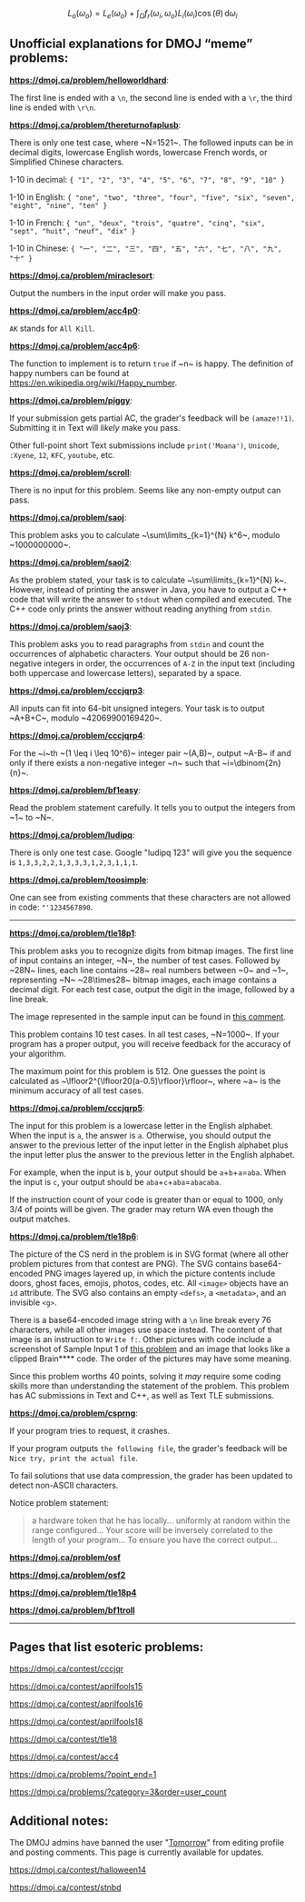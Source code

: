 $$L_o(\omega_o)=L_e(\omega_o)+\int_\Omega f_r(\omega_i,\omega_o)L_i(\omega_i)\cos(\theta)\,\mathrm{d}\omega_i$$

## Unofficial explanations for DMOJ “meme” problems:

**https://dmoj.ca/problem/helloworldhard**:

The first line is ended with a `\n`, the second line is ended with a `\r`, the third line is ended with `\r\n`.

**https://dmoj.ca/problem/thereturnofaplusb**:

There is only one test case, where ~N=1521~. The followed inputs can be in decimal digits, lowercase English words, lowercase French words, or Simplified Chinese characters.

1-10 in decimal: `{ "1", "2", "3", "4", "5", "6", "7", "8", "9", "10" }`

1-10 in English: `{ "one", "two", "three", "four", "five", "six", "seven", "eight", "nine", "ten" }`

1-10 in French: `{ "un", "deux", "trois", "quatre", "cinq", "six", "sept", "huit", "neuf", "dix" }`

1-10 in Chinese: `{ "一", "二", "三", "四", "五", "六", "七", "八", "九", "十" }`

**https://dmoj.ca/problem/miraclesort**:

Output the numbers in the input order will make you pass.

**https://dmoj.ca/problem/acc4p0**:

`AK` stands for `All Kill`.

**https://dmoj.ca/problem/acc4p6**:

The function to implement is to return `true` if ~n~ is happy. The definition of happy numbers can be found at https://en.wikipedia.org/wiki/Happy_number.

**https://dmoj.ca/problem/piggy**:

If your submission gets partial AC, the grader's feedback will be `(amaze!!1)`. Submitting it in Text will *likely* make you pass.

Other full-point short Text submissions include `print('Moana')`, `Unicode`, `:Xyene`, `12`, `KFC`, `youtube`, etc.

**https://dmoj.ca/problem/scroll**:

There is no input for this problem. Seems like any non-empty output can pass.

**https://dmoj.ca/problem/saoj**:

This problem asks you to calculate ~\sum\limits_{k=1}^{N} k^6~, modulo ~1000000000~.

**https://dmoj.ca/problem/saoj2**:

As the problem stated, your task is to calculate ~\sum\limits_{k=1}^{N} k~. However, instead of printing the answer in Java, you have to output a C++ code that will write the answer to `stdout` when compiled and executed. The C++ code only prints the answer without reading anything from `stdin`.

**https://dmoj.ca/problem/saoj3**:

This problem asks you to read paragraphs from `stdin` and count the occurrences of alphabetic characters. Your output should be 26 non-negative integers in order, the occurrences of `A-Z` in the input text (including both uppercase and lowercase letters), separated by a space.

**https://dmoj.ca/problem/cccjqrp3**:

All inputs can fit into 64-bit unsigned integers. Your task is to output ~A+B+C~, modulo ~42069900169420~.

**https://dmoj.ca/problem/cccjqrp4**:

For the ~i~th ~(1 \leq i \leq 10^6)~ integer pair ~(A,B)~, output ~A-B~ if and only if there exists a non-negative integer ~n~ such that ~i=\dbinom{2n}{n}~.

**https://dmoj.ca/problem/bf1easy**:

Read the problem statement carefully. It tells you to output the integers from ~1~ to ~N~.

**https://dmoj.ca/problem/ludipq**:

There is only one test case. Google "ludipq 123" will give you the sequence is `1,3,3,2,2,1,3,3,3,1,2,3,1,1,1`.

**https://dmoj.ca/problem/toosimple**:

One can see from existing comments that these characters are not allowed in code: `"'1234567890`.

--------

**https://dmoj.ca/problem/tle18p1**:

This problem asks you to recognize digits from bitmap images. The first line of input contains an integer, ~N~, the number of test cases. Followed by ~28N~ lines, each line contains ~28~ real numbers between ~0~ and ~1~, representing ~N~ ~28\times28~ bitmap images, each image contains a decimal digit. For each test case, output the digit in the image, followed by a line break.

The image represented in the sample input can be found in [this comment](https://dmoj.ca/problem/tle18p1#comment-12374).

This problem contains 10 test cases. In all test cases, ~N=1000~. If your program has a proper output, you will receive feedback for the accuracy of your algorithm.

The maximum point for this problem is 512. One guesses the point is calculated as ~\lfloor2^{\lfloor20(a-0.5)\rfloor}\rfloor~, where ~a~ is the minimum accuracy of all test cases.

**https://dmoj.ca/problem/cccjqrp5**:

The input for this problem is a lowercase letter in the English alphabet. When the input is `a`, the answer is `a`. Otherwise, you should output the answer to the previous letter of the input letter in the English alphabet plus the input letter plus the answer to the previous letter in the English alphabet.

For example, when the input is `b`, your output should be `a`+`b`+`a`=`aba`. When the input is `c`, your output should be `aba`+`c`+`aba`=`abacaba`.

If the instruction count of your code is greater than or equal to 1000, only 3/4 of points will be given. The grader may return WA even though the output matches.

**https://dmoj.ca/problem/tle18p6**:

The picture of the CS nerd in the problem is in SVG format (where all other problem pictures from that contest are PNG). The SVG contains base64-encoded PNG images layered up, in which the picture contents include doors, ghost faces, emojis, photos, codes, etc. All `<image>` objects have an `id` attribute. The SVG also contains an empty `<defs>`, a `<metadata>`, and an invisible `<g>`.

There is a base64-encoded image string with a `\n` line break every 76 characters, while all other images use space instead. The content of that image is an instruction to `Write f:`. Other pictures with code include a screenshot of Sample Input 1 of [this problem](https://dmoj.ca/problem/ccc19s3) and an image that looks like a clipped Brain\*\*\*\* code. The order of the pictures may have some meaning.

Since this problem worths 40 points, solving it *may* require some coding skills more than understanding the statement of the problem. This problem has AC submissions in Text and C++, as well as Text TLE submissions.

**https://dmoj.ca/problem/csprng**:

If your program tries to request, it crashes.

If your program outputs `the following file`, the grader's feedback will be `Nice try, print the actual file`.

To fail solutions that use data compression, the grader has been updated to detect non-ASCII characters.

Notice problem statement:

> a hardware token that he has locally... uniformly at random within the range configured...
> Your score will be inversely correlated to the length of your program...
> To ensure you have the correct output...

**https://dmoj.ca/problem/osf**

**https://dmoj.ca/problem/osf2**

**https://dmoj.ca/problem/tle18p4**

**https://dmoj.ca/problem/bf1troll**

--------

## Pages that list esoteric problems:

https://dmoj.ca/contest/cccjqr

https://dmoj.ca/contest/aprilfools15

https://dmoj.ca/contest/aprilfools16

https://dmoj.ca/contest/aprilfools18

https://dmoj.ca/contest/tle18

https://dmoj.ca/contest/acc4

https://dmoj.ca/problems/?point_end=1

https://dmoj.ca/problems/?category=3&order=user_count


## Additional notes:

The DMOJ admins have banned the user "[Tomorrow](https://dmoj.ca/user/Tomorrow)" from editing profile and posting comments. This page is currently available for updates.

https://dmoj.ca/contest/halloween14

https://dmoj.ca/contest/stnbd

